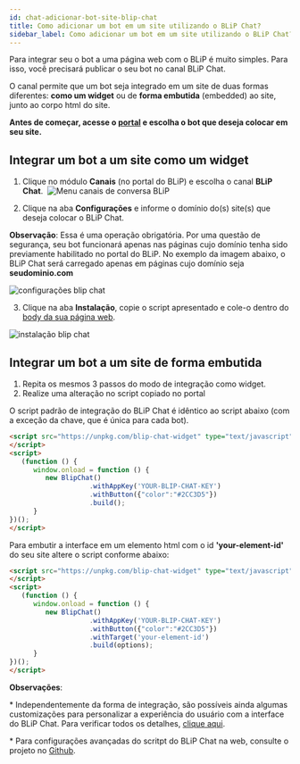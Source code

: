 ```yaml
---
id: chat-adicionar-bot-site-blip-chat
title: Como adicionar um bot em um site utilizando o BLiP Chat?
sidebar_label: Como adicionar um bot em um site utilizando o BLiP Chat?
---
```


Para integrar seu o bot a uma página web com o BLiP é muito simples. Para isso, você precisará publicar o seu bot no canal BLiP Chat.

O canal permite que um bot seja integrado em um site de duas formas diferentes: **como um widget** ou de **forma embutida** (embedded) ao site, junto ao corpo html do site.

**Antes de começar, acesse o [portal](https://portal.blip.ai/) e escolha o bot que deseja colocar em seu site.**

## Integrar um bot a um site como um widget

1. Clique no módulo **Canais** (no portal do BLiP) e escolha o canal **BLiP Chat**.
​
![Menu canais de conversa BLiP](/img/practice/blip-chat/chat-adicionar-bot-site-blip-chat-1.png)<br>

2. Clique na aba **Configurações** e informe o domínio do(s) site(s) que deseja colocar o BLiP Chat.

**Observação**: Essa é uma operação obrigatória. Por uma questão de segurança, seu bot funcionará apenas nas páginas cujo domínio tenha sido previamente habilitado no portal do BLiP. No exemplo da imagem abaixo, o BLiP Chat será carregado apenas em páginas cujo domínio seja **seudominio<span>.</span>com**

![configurações blip chat](/img/practice/blip-chat/chat-adicionar-bot-site-blip-chat-2.png)<br>

3. Clique na aba **Instalação**, copie o script apresentado e cole-o dentro do <u>body da sua página web</u>.

![instalação blip chat](/img/practice/blip-chat/chat-adicionar-bot-site-blip-chat-3.png)<br>

## Integrar um bot a um site de forma embutida

1. Repita os mesmos 3 passos do modo de integração como widget.  
2. Realize uma alteração no script copiado no portal  

O script padrão de integração do BLiP Chat é idêntico ao script abaixo (com a exceção da chave, que é única para cada bot).

```html
<script src="https://unpkg.com/blip-chat-widget" type="text/javascript">
</script>
<script>
   (function () {
      window.onload = function () {
         new BlipChat()
                    .withAppKey('YOUR-BLIP-CHAT-KEY')
                    .withButton({"color":"#2CC3D5"})
                    .build();
      }
})();
</script>
```

Para embutir a interface em um elemento html com o id **'your-element-id'** do seu site altere o script conforme abaixo:

```html
<script src="https://unpkg.com/blip-chat-widget" type="text/javascript">
</script>
<script>
   (function () {
      window.onload = function () {
         new BlipChat()
                    .withAppKey('YOUR-BLIP-CHAT-KEY')
                    .withButton({"color":"#2CC3D5"})
                    .withTarget('your-element-id')
                    .build(options);
      }
})();
</script>
```

**Observações**:

\* Independentemente da forma de integração, são possíveis ainda algumas customizações para personalizar a experiência do usuário com a interface do BLiP Chat. Para verificar todos os detalhes, [clique aqui](/docs/channels/blip-chat/chat-customizacoes-disponiveis-blip-chat).

\* Para configurações avançadas do scritpt do BLiP Chat na web, consulte o projeto no [Github](https://github.com/takenet/blip-chat-widget).